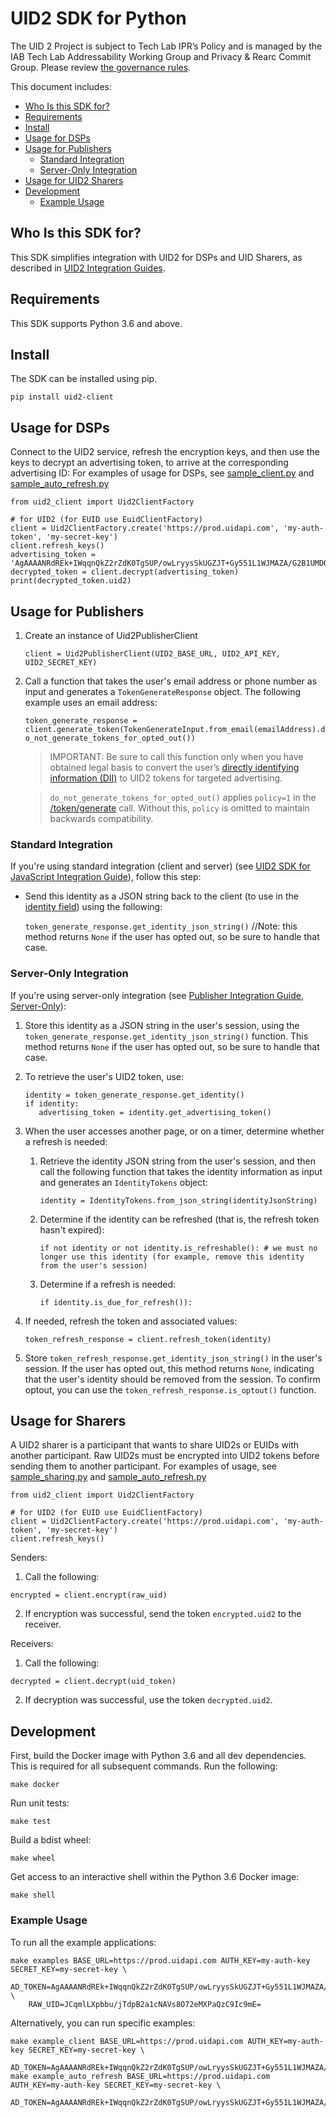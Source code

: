 # UID2 SDK for Python

The UID 2 Project is subject to Tech Lab IPR’s Policy and is managed by the IAB Tech Lab Addressability Working Group and Privacy & Rearc Commit Group. Please review [the governance rules](https://github.com/IABTechLab/uid2-core/blob/master/Software%20Development%20and%20Release%20Procedures.md).

This document includes:
* [Who Is this SDK for?](#who-is-this-sdk-for)
* [Requirements](#requirements)
* [Install](#install)
* [Usage for DSPs](#usage-for-dsps)
* [Usage for Publishers](#usage-for-publishers)
  * [Standard Integration](#standard-integration)
  * [Server-Only Integration](#server-only-integration)
* [Usage for UID2 Sharers](#usage-for-uid2-sharers)
* [Development](#development)
  * [Example Usage](#example-usage)

## Who Is this SDK for?

This SDK simplifies integration with UID2 for DSPs and UID Sharers, as described in [UID2 Integration Guides](https://unifiedid.com/docs/category/integration-guides).

## Requirements

This SDK supports Python 3.6 and above.

## Install

The SDK can be installed using pip.
```
pip install uid2-client
```

## Usage for DSPs

Connect to the UID2 service, refresh the encryption keys, and then use the keys to decrypt an advertising token, to arrive at the corresponding advertising ID:
For examples of usage for DSPs, see [sample_client.py](examples/sample_client.py) and [sample_auto_refresh.py](examples/sample_auto_refresh.py)
```
from uid2_client import Uid2ClientFactory

# for UID2 (for EUID use EuidClientFactory)
client = Uid2ClientFactory.create('https://prod.uidapi.com', 'my-auth-token', 'my-secret-key')
client.refresh_keys()
advertising_token = 'AgAAAANRdREk+IWqqnQkZ2rZdK0TgSUP/owLryysSkUGZJT+Gy551L1WJMAZA/G2B1UMDQ20WAqwwTu6o9TexWyux0lg0HHIbmJjN6IYwo+42KC8ugaR+PX0y18qQ+3yzkxmJ/ee//4IGu/1Yq4AmO4ArXN6CeszPTxByTkysVqyQVNY2A=='
decrypted_token = client.decrypt(advertising_token)
print(decrypted_token.uid2)
```

## Usage for Publishers

1. Create an instance of Uid2PublisherClient
 
   `client = Uid2PublisherClient(UID2_BASE_URL, UID2_API_KEY, UID2_SECRET_KEY)`

2. Call a function that takes the user's email address or phone number as input and generates a `TokenGenerateResponse` object. The following example uses an email address:
 
   `token_generate_response = client.generate_token(TokenGenerateInput.from_email(emailAddress).do_not_generate_tokens_for_opted_out())`

   >IMPORTANT: Be sure to call this function only when you have obtained legal basis to convert the user’s [directly identifying information (DII)](https://unifiedid.com/docs/ref-info/glossary-uid#gl-dii) to UID2 tokens for targeted advertising.
   
   >`do_not_generate_tokens_for_opted_out()` applies `policy=1` in the [/token/generate](https://unifiedid.com/docs/endpoints/post-token-generate#token-generation-policy) call. Without this, `policy` is omitted to maintain backwards compatibility.

### Standard Integration

If you're using standard integration (client and server) (see [UID2 SDK for JavaScript Integration Guide](https://unifiedid.com/docs/guides/publisher-client-side)), follow this step:

* Send this identity as a JSON string back to the client (to use in the [identity field](https://unifiedid.com/docs/sdks/client-side-identity#initopts-object-void)) using the following:

   `token_generate_response.get_identity_json_string()` //Note: this method returns `None` if the user has opted out, so be sure to handle that case.

### Server-Only Integration

If you're using server-only integration (see [Publisher Integration Guide, Server-Only](https://unifiedid.com/docs/guides/custom-publisher-integration)):

1. Store this identity as a JSON string in the user's session, using the `token_generate_response.get_identity_json_string()` function. This method returns `None` if the user has opted out, so be sure to handle that case.
2. To retrieve the user's UID2 token, use:

   ```
   identity = token_generate_response.get_identity()
   if identity:
      advertising_token = identity.get_advertising_token()
   ```
4. When the user accesses another page, or on a timer, determine whether a refresh is needed:
   1. Retrieve the identity JSON string from the user's session, and then call the following function that takes the identity information as input and generates an `IdentityTokens` object:

      `identity = IdentityTokens.from_json_string(identityJsonString)`
   2. Determine if the identity can be refreshed (that is, the refresh token hasn't expired):

      `if not identity or not identity.is_refreshable(): # we must no longer use this identity (for example, remove this identity from the user's session) `
   3. Determine if a refresh is needed:

      `if identity.is_due_for_refresh()):`
5. If needed, refresh the token and associated values:
 
   `token_refresh_response = client.refresh_token(identity)`
 
6. Store `token_refresh_response.get_identity_json_string()` in the user's session. If the user has opted out, this method returns `None`, indicating that the user's identity should be removed from the session. To confirm optout, you can use the `token_refresh_response.is_optout()` function.



## Usage for Sharers

A UID2 sharer is a participant that wants to share UID2s or EUIDs with another participant. Raw UID2s must be encrypted into UID2 tokens before sending them to another participant. 
For examples of usage, see [sample_sharing.py](examples/sample_sharing.py) and [sample_auto_refresh.py](examples/sample_auto_refresh.py)

```
from uid2_client import Uid2ClientFactory

# for UID2 (for EUID use EuidClientFactory)
client = Uid2ClientFactory.create('https://prod.uidapi.com', 'my-auth-token', 'my-secret-key')
client.refresh_keys()
```
Senders:

1. Call the following:
```
encrypted = client.encrypt(raw_uid)
 ```
2. If encryption was successful, send the token `encrypted.uid2` to the receiver.

Receivers:

1. Call the following:
```
decrypted = client.decrypt(uid_token)
```
2. If decryption was successful, use the token `decrypted.uid2`.

## Development

First, build the Docker image with Python 3.6 and all dev dependencies. This is required for all subsequent commands. Run the following:

```
make docker
```

Run unit tests:

```
make test
```

Build a bdist wheel:

```
make wheel
```

Get access to an interactive shell within the Python 3.6 Docker image:

```
make shell
```

### Example Usage

To run all the example applications:

```
make examples BASE_URL=https://prod.uidapi.com AUTH_KEY=my-auth-key SECRET_KEY=my-secret-key \
	AD_TOKEN=AgAAAANRdREk+IWqqnQkZ2rZdK0TgSUP/owLryysSkUGZJT+Gy551L1WJMAZA/G2B1UMDQ20WAqwwTu6o9TexWyux0lg0HHIbmJjN6IYwo+42KC8ugaR+PX0y18qQ+3yzkxmJ/ee//4IGu/1Yq4AmO4ArXN6CeszPTxByTkysVqyQVNY2A== \
	RAW_UID=JCqmlLXpbbu/jTdpB2a1cNAVs8O72eMXPaQzC9Ic9mE=
```

Alternatively, you can run specific examples:

```
make example_client BASE_URL=https://prod.uidapi.com AUTH_KEY=my-auth-key SECRET_KEY=my-secret-key \
	AD_TOKEN=AgAAAANRdREk+IWqqnQkZ2rZdK0TgSUP/owLryysSkUGZJT+Gy551L1WJMAZA/G2B1UMDQ20WAqwwTu6o9TexWyux0lg0HHIbmJjN6IYwo+42KC8ugaR+PX0y18qQ+3yzkxmJ/ee//4IGu/1Yq4AmO4ArXN6CeszPTxByTkysVqyQVNY2A==
make example_auto_refresh BASE_URL=https://prod.uidapi.com AUTH_KEY=my-auth-key SECRET_KEY=my-secret-key \
	AD_TOKEN=AgAAAANRdREk+IWqqnQkZ2rZdK0TgSUP/owLryysSkUGZJT+Gy551L1WJMAZA/G2B1UMDQ20WAqwwTu6o9TexWyux0lg0HHIbmJjN6IYwo+42KC8ugaR+PX0y18qQ+3yzkxmJ/ee//4IGu/1Yq4AmO4ArXN6CeszPTxByTkysVqyQVNY2A==
```
